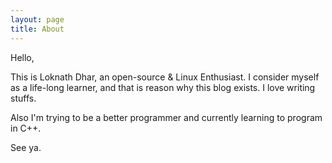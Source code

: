 ```yaml
---
layout: page
title: About
---
```


Hello,

This is Loknath Dhar, an open-source & Linux Enthusiast. I consider myself as a life-long learner, and that is reason why this blog exists. I love writing stuffs.

Also I'm trying to be a better programmer and currently learning to program in C++.

See ya.
